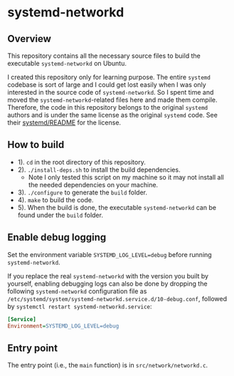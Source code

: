 # systemd-networkd

## Overview

This repository contains all the necessary source files to build the executable `systemd-networkd` on Ubuntu.

I created this repository only for learning purpose. The entire `systemd` codebase is sort of large and I could get lost easily when I was only interested in the source code of `systemd-networkd`. So I spent time and moved the `systemd-networkd`-related files here and made them compile. Therefore, the code in this repository belongs to the original `systemd` authors and is under the same license as the original `systemd` code. See their [systemd/README](https://github.com/systemd/systemd/blob/main/README) for the license.

## How to build

- 1). `cd` in the root directory of this repository.
- 2). `./install-deps.sh` to install the build dependencies.
  - Note I only tested this script on my machine so it may not install all the needed dependencies on your machine.
- 3). `./configure` to generate the `build` folder.
- 4). `make` to build the code.
- 5). When the build is done, the executable `systemd-networkd` can be found under the `build` folder.

## Enable debug logging

Set the environment variable `SYSTEMD_LOG_LEVEL=debug` before running `systemd-networkd`.

If you replace the real `systemd-networkd` with the version you built by yourself, enabling debugging logs can also be done by dropping the following `systemd-networkd` configuration file as `/etc/systemd/system/systemd-networkd.service.d/10-debug.conf`, followed by `systemctl restart systemd-networkd.service`:

```ini
[Service]
Environment=SYSTEMD_LOG_LEVEL=debug
```

## Entry point

The entry point (i.e., the `main` function) is in `src/network/networkd.c`.
